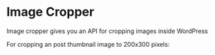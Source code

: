 # Image Cropper

Image cropper gives you an API for cropping images inside WordPress

For cropping an post thumbnail image to 200x300 pixels:
	<?php
		the_post();
		img(200, 300);
	?>